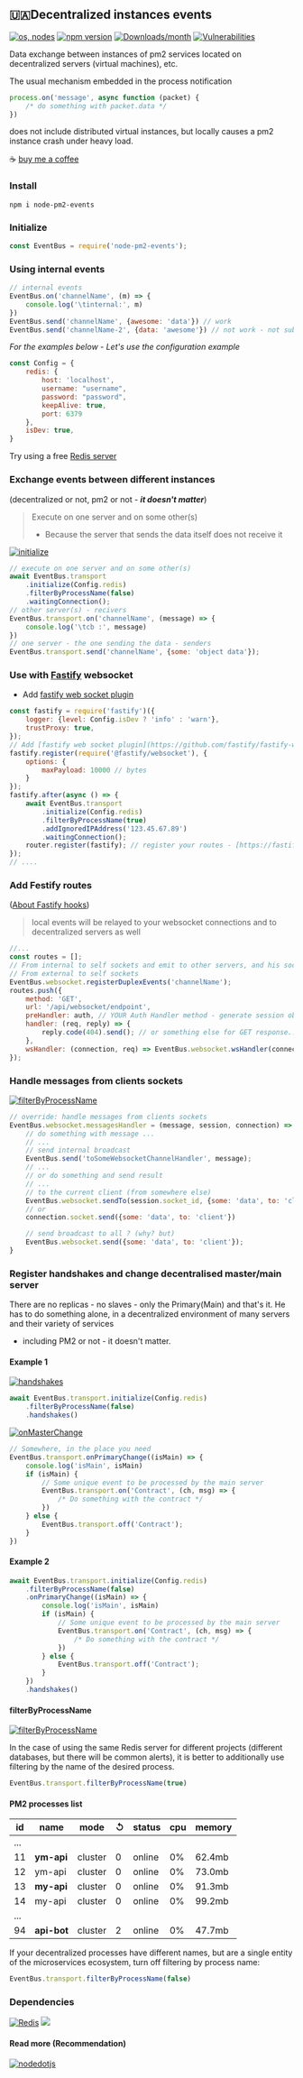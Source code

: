 ## 🇺🇦Decentralized instances events

[![os, nodes](https://github.com/rosbitskyy/node-pm2-events/actions/workflows/push-main.yml/badge.svg)](https://github.com/rosbitskyy/node-pm2-events/actions)
[![npm version](https://img.shields.io/npm/v/node-pm2-events.svg)](https://www.npmjs.com/package/node-pm2-events)
[![Downloads/month](https://img.shields.io/npm/dm/node-pm2-events.svg)](http://www.npmtrends.com/node-pm2-events)
[![Vulnerabilities](https://snyk.io/test/npm/node-pm2-events/badge.svg)](https://snyk.io/test/npm/node-pm2-events)

Data exchange between instances of pm2
services located on decentralized servers (virtual machines), etc.

The usual mechanism embedded in the process notification

```javascript
process.on('message', async function (packet) {
    /* do something with packet.data */
})
```
does not include distributed virtual instances, but locally causes a pm2 instance crash under heavy load.

☕️ [buy me a coffee](https://www.buymeacoffee.com/rosbitskyy.ruslan)

### Install

```shell
npm i node-pm2-events
```

### Initialize

```javascript
const EventBus = require('node-pm2-events');
```

### Using internal events

```javascript
// internal events
EventBus.on('channelName', (m) => {
    console.log('\tinternal:', m)
})
EventBus.send('channelName', {awesome: 'data'}) // work
EventBus.send('channelName-2', {data: 'awesome'}) // not work - not subscribed
```

*For the examples below - Let's use the configuration example*

```javascript
const Config = {
    redis: {
        host: 'localhost',
        username: "username",
        password: "password",
        keepAlive: true,
        port: 6379
    },
    isDev: true,
}
```

Try using a free [Redis server](https://app.redislabs.com/)

### Exchange events between different instances

(decentralized or not, pm2 or not - ***it doesn't matter***)

> Execute on one server and on some other(s)
> - Because the server that sends the data itself does not receive it

[![initialize](https://img.shields.io/badge/eventbus-transport_initialize-blue)](https://github.com/rosbitskyy/node-pm2-events/blob/main/tests/)

```javascript
// execute on one server and on some other(s)
await EventBus.transport
    .initialize(Config.redis)
    .filterByProcessName(false)
    .waitingConnection();
// other server(s) - recivers
EventBus.transport.on('channelName', (message) => {
    console.log('\tcb :', message)
})
// one server - the one sending the data - senders
EventBus.transport.send('channelName', {some: 'object data'});
```

### Use with [Fastify](https://fastify.dev/) websocket

* Add [fastify web socket plugin](https://github.com/fastify/fastify-websocket)
```javascript
const fastify = require('fastify')({
    logger: {level: Config.isDev ? 'info' : 'warn'},
    trustProxy: true,
});
// Add [fastify web socket plugin](https://github.com/fastify/fastify-websocket)
fastify.register(require('@fastify/websocket'), {
    options: {
        maxPayload: 10000 // bytes
    }
});
fastify.after(async () => {
    await EventBus.transport
        .initialize(Config.redis)
        .filterByProcessName(true)
        .addIgnoredIPAddress('123.45.67.89')
        .waitingConnection();
    router.register(fastify); // register your routes - [https://fastify.dev/docs/latest/Reference/Routes]
});
// ....
```

### Add Festify routes
([About Fastify hooks](https://fastify.dev/docs/latest/Reference/Hooks/))
> local events will be relayed to your websocket connections and to decentralized servers as well
```javascript
//...
const routes = [];
// From internal to self sockets and emit to other servers, and his sockets
// From external to self sockets
EventBus.websocket.registerDuplexEvents('channelName');
routes.push({
    method: 'GET',
    url: '/api/websocket/endpoint',
    preHandler: auth, // YOUR Auth Handler method - generate session object with session _id!!!
    handler: (req, reply) => {
        reply.code(404).send(); // or something else for GET response...
    },
    wsHandler: (connection, req) => EventBus.websocket.wsHandler(connection, req)
});
```

### Handle messages from clients sockets

[![filterByProcessName](https://img.shields.io/badge/eventbus-websocket_messagesHandler-blue)](https://github.com/rosbitskyy/node-pm2-events/blob/main/tests/)
```javascript
// override: handle messages from clients sockets
EventBus.websocket.messagesHandler = (message, session, connection) => {
    // do something with message ...
    // ...
    // send internal broadcast
    EventBus.send('toSomeWebsocketChannelHandler', message);
    // ...
    // or do something and send result
    // ...
    // to the current client (from somewhere else)
    EventBus.websocket.sendTo(session.socket_id, {some: 'data', to: 'client'});
    // or
    connection.socket.send({some: 'data', to: 'client'})

    // send broadcast to all ? (why? but)
    EventBus.websocket.send({some: 'data', to: 'client'});
}
```

### Register handshakes and change decentralised master/main server

There are no replicas - no slaves - only the Primary(Main) and that's it.
He has to do something alone, in a decentralized environment of many servers and their variety of services

- including PM2 or not - it doesn't matter.

#### Example 1

[![handshakes](https://img.shields.io/badge/eventbus-transport_handshakes-blue)](https://github.com/rosbitskyy/node-pm2-events/blob/main/tests/eventbus-transport-become-primary.js)

```javascript
await EventBus.transport.initialize(Config.redis)
    .filterByProcessName(false)
    .handshakes()
```

[![onMasterChange](https://img.shields.io/badge/eventbus-transport_onPrimaryChange-blue)](https://github.com/rosbitskyy/node-pm2-events/blob/main/tests/eventbus-transport-become-primary.js)

```javascript
// Somewhere, in the place you need
EventBus.transport.onPrimaryChange((isMain) => {
    console.log('isMain', isMain)
    if (isMain) {
        // Some unique event to be processed by the main server
        EventBus.transport.on('Contract', (ch, msg) => {
            /* Do something with the contract */
        })
    } else {
        EventBus.transport.off('Contract');
    }
})
```

#### Example 2

```javascript
await EventBus.transport.initialize(Config.redis)
    .filterByProcessName(false)
    .onPrimaryChange((isMain) => {
        console.log('isMain', isMain)
        if (isMain) {
            // Some unique event to be processed by the main server
            EventBus.transport.on('Contract', (ch, msg) => {
                /* Do something with the contract */
            })
        } else {
            EventBus.transport.off('Contract');
        }
    })
    .handshakes()
```

#### filterByProcessName

[![filterByProcessName](https://img.shields.io/badge/eventbus-transport_filterByProcessName-blue)](https://github.com/rosbitskyy/node-pm2-events/blob/main/tests/)

In the case of using the same Redis server for different projects
(different databases, but there will be common alerts),
it is better to additionally use filtering by the name of the
desired process.
```javascript
EventBus.transport.filterByProcessName(true)
```

#### PM2 processes list

| id  | **name**    | mode    | ↺ | status | cpu | memory |
|-----|-------------|---------|---|--------|-----|--------|
| ... |
| 11  | **ym-api**  | cluster | 0 | online | 0%  | 62.4mb |
| 12  | ym-api      | cluster | 0 | online | 0%  | 73.0mb |
| 13  | **my-api**  | cluster | 0 | online | 0%  | 91.3mb |
| 14  | my-api      | cluster | 0 | online | 0%  | 99.2mb |
| ... |
| 94  | **api-bot** | cluster | 2 | online | 0%  | 47.7mb |

If your decentralized processes have different names, but are a single
entity of the microservices ecosystem, turn off filtering by process name:
```javascript
EventBus.transport.filterByProcessName(false)
```

### Dependencies

[![Redis](https://img.shields.io/badge/Redis-ioredis-blue?logo=npm)](https://www.npmjs.com/package/ioredis)
[![](https://img.shields.io/badge/Node.js-v16.x.x-blue?logo=nodedotjs)](https://nodejs.org)

#### Read more (Recommendation)

[![nodedotjs](https://img.shields.io/badge/Node.js-Cluster_--_Node.js_v20.x.x_documentation-blue?logo=nodedotjs)](https://nodejs.org/api/cluster.html)
